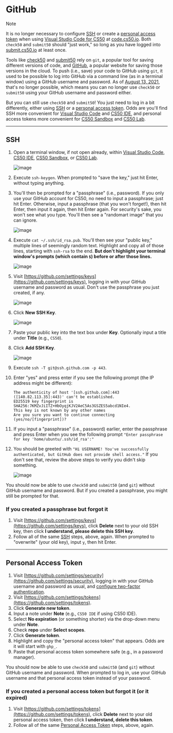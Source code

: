 # GitHub

<div class="admonition note">
<p class="first admonition-title">
Note
</p>
<p class="last">
It is no longer necessary to configure <a href="#ssh">SSH</a> or create a <a href="#personal-access-token">personal access token</a> when using <a href="/code/">Visual Studio Code for CS50</a> at <a href="https://code.cs50.io/">code.cs50.io</a>. Both <code class="docutils literal notranslate"><span class="pre">check50</span></code> and <code class="docutils literal notranslate"><span class="pre">submit50</span></code> should "just work," so long as you have logged into <a href="https://submit.cs50.io/">submit.cs50.io</a> at least once.
</p>
</div>

Tools like [check50](https://cs50.readthedocs.io/projects/check50/en/latest/) and [submit50](/submit50/) rely on `git`, a popular tool for saving different versions of code, and [GitHub](https://github.com/), a popular website for saving those versions in the cloud. To push (i.e., save) your code to GitHub using `git`, it used to be possible to log into GitHub via a command line (as in a terminal window) using a GitHub username and password. As of [August 13, 2021](https://github.blog/2020-12-15-token-authentication-requirements-for-git-operations/), that's no longer possible, which means you can no longer use `check50` or `submit50` using your GitHub username and password either.

But you can still use `check50` and `submit50`! You just need to log in a bit differently, either using [SSH](#ssh) or a [personal access token](#personal-access-token). Odds are you'll find SSH more convenient for [Visual Studio Code](/code/) and [CS50 IDE](/ide/index), and personal access tokens more convenient for [CS50 Sandbox](/sandbox/) and [CS50 Lab](/lab/).

***

## SSH

1. Open a terminal window, if not open already, within [Visual Studio Code](/code/), [CS50 IDE](/ide/index), [CS50 Sandbox](/sandbox/), or [CS50 Lab](/lab/).

   ![image](https://github.com/init6-rj/cs50.readthedocs.io/assets/84857474/41125327-ecfe-4b49-b776-dc9ecbee3f83)


2. Execute `ssh-keygen`. When prompted to "save the key," just hit Enter, without typing anything.
   
3. You'll then be prompted for a "passphrase" (i.e., password). If you only use your GitHub account for CS50, no need to input a passphrase; just hit Enter. Otherwise, input a passphrase (that you won't forget!), then hit Enter, then input it again, then hit Enter again. For security's sake, you won't see what you type. You'll then see a "randomart image" that you can ignore.

   ![image](https://github.com/init6-rj/cs50.readthedocs.io/assets/84857474/f2878e7c-fa61-4dd1-a070-a96209c79517)

   
4. Execute `cat ~/.ssh/id_rsa.pub`. You'll then see your "public key," multiple lines of seemingly random text. Highlight and copy all of those lines, starting with `ssh-rsa` to the end. **But don't highlight your terminal window's prompts (which contain `$`) before or after those lines.**

    ![image](https://github.com/init6-rj/cs50.readthedocs.io/assets/84857474/b9ff868f-7bca-47cb-80fa-f674a1fa6fd9)


5. Visit [https://github.com/settings/keys](https://github.com/settings/keys), logging in with your GitHub username and password as usual. Don't use the passphrase you just created, if any.

    ![image](https://github.com/init6-rj/cs50.readthedocs.io/assets/84857474/f1a880b2-818f-4f71-ab70-62ee66c7d35c)


6. Click **New SSH Key**.

    ![image](https://github.com/init6-rj/cs50.readthedocs.io/assets/84857474/1efc9a59-251c-45e0-adb5-a0dc354f5d20)

   
7. Paste your public key into the text box under **Key**. Optionally input a title under **Title** (e.g., `CS50`).
8. Click **Add SSH Key**.

    ![image](https://github.com/init6-rj/cs50.readthedocs.io/assets/84857474/a6573592-c9fc-4915-988e-56670afd6d4d)

   
9. Execute `ssh -T git@ssh.github.com -p 443`.
10. Enter "yes" and press enter if you see the following prompt (the IP address might be different):
    ```
    The authenticity of host '[ssh.github.com]:443 ([140.82.113.35]:443)' can't be established.
    ED25519 key fingerprint is SHA256:7KMZvJiITZ+HbOyqjKJV2AeC5As3GSZES5abcd1NIe4.
    This key is not known by any other names
    Are you sure you want to continue connecting (yes/no/[fingerprint])?
    ```
11. If you input a "passphrase" (i.e., password) earlier, enter the passphrase and press Enter when you see the following prompt  `"Enter passphrase for key 'home/ubuntu/.ssh/id_rsa':"`
12. You should be greeted with `"Hi USERNAME! You've successfully authenticated, but GitHub does not provide shell access."`  If you don't see that, review the above steps to verify you didn't skip something.

    ![image](https://github.com/init6-rj/cs50.readthedocs.io/assets/84857474/5ba967f4-5fe3-4276-bd43-4aa419b57f36)


You should now be able to use `check50` and `submit50` (and `git`) without GitHub username and password. But if you created a passphrase, you might still be prompted for that.

### If you created a passphrase but forgot it

1. Visit [https://github.com/settings/keys](https://github.com/settings/keys), click **Delete** next to your old SSH key, then click **I understand, please delete this SSH key**.
1. Follow all of the same [SSH](#ssh) steps, above, again. When prompted to "overwrite" (your old key), input `y`, then hit Enter.

***

## Personal Access Token

1. Visit [https://github.com/settings/security](https://github.com/settings/security), logging in with your GitHub username and password as usual, and [configure two-factor authentication](https://docs.github.com/en/github/authenticating-to-github/securing-your-account-with-two-factor-authentication-2fa/configuring-two-factor-authentication).
1. Visit [https://github.com/settings/tokens](https://github.com/settings/tokens).
1. Click **Generate new token**.
1. Input a note under **Note** (e.g., `CS50 IDE` if using CS50 IDE).
1. Select **No expiration** (or something shorter) via the drop-down menu under **Note**.
1. Check **repo** under **Select scopes**.
1. Click **Generate token**.
1. Highlight and copy the "personal access token" that appears. Odds are it will start with `ghp_`.
1. Paste that personal access token somewhere safe (e.g., in a password manager).

You should now be able to use `check50` and `submit50` (and `git`) without GitHub username and password. When prompted to log in, use your GitHub username and that personal access token instead of your password.

### If you created a personal access token but forgot it (or it expired)

1. Visit [https://github.com/settings/tokens](https://github.com/settings/tokens), click **Delete** next to your old personal access token, then click **I understand, delete this token**.
1. Follow all of the same [Personal Access Token](#personal-access-token) steps, above, again.
